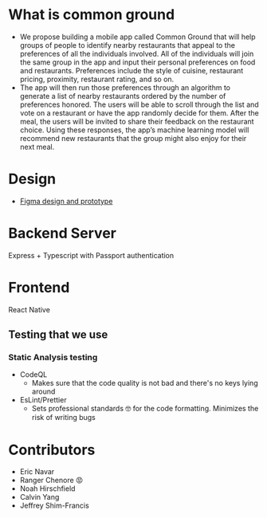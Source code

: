# What is common ground

- We propose building a mobile app called Common Ground that will help groups of people to identify nearby restaurants that appeal to the preferences of all the individuals involved. All of the individuals will join the same group in the app and input their personal preferences on food and restaurants. Preferences include the style of cuisine, restaurant pricing, proximity, restaurant rating, and so on.
- The app will then run those preferences through an algorithm to generate a list of nearby restaurants ordered by the number of preferences honored. The users will be able to scroll through the list and vote on a restaurant or have the app randomly decide for them. After the meal, the users will be invited to share their feedback on the restaurant choice. Using these responses, the app’s machine learning model will recommend new restaurants that the group might also enjoy for their next meal.

# Design

- [Figma design and prototype](https://www.figma.com/file/uUb47BjeT1TkdZ9nW5TJjS/Senior-Project?node-id=0%3A1)

# Backend Server

Express + Typescript with Passport authentication

# Frontend

React Native

## Testing that we use

### Static Analysis testing
- CodeQL
  - Makes sure that the code quality is not bad and there's no keys lying around
- EsLint/Prettier
  - Sets professional standards 🤓 for the code formatting. Minimizes the risk of writing bugs


# Contributors

- Eric Navar
- Ranger Chenore 😡
- Noah Hirschfield
- Calvin Yang
- Jeffrey Shim-Francis

